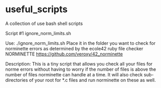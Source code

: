 # useful_scripts
A collection of use bash shell scripts

Script #1
ignore_norm_limits.sh

Use: ./ignore_norm_limits.sh
Place it in the folder you want to check for norminette errors as determined by the ecole42 ruby file checker NORMINETTE https://github.com/veroxy/42_norminette

Description: This is a tiny script that allows you check all your files for norme errors without having to worry if the number of files is above the number of files norminette can handle at a time. It will also check sub-directories of your root for *.c files and run norminette on these as well.
